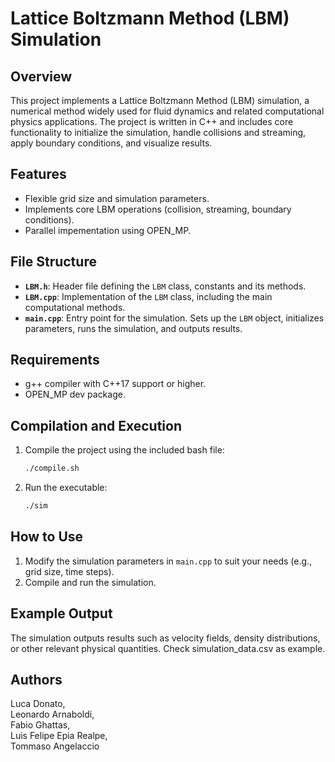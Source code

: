 # Lattice Boltzmann Method (LBM) Simulation

## Overview
This project implements a Lattice Boltzmann Method (LBM) simulation, a numerical method widely used for fluid dynamics and related computational physics applications. The project is written in C++ and includes core functionality to initialize the simulation, handle collisions and streaming, apply boundary conditions, and visualize results.

## Features
- Flexible grid size and simulation parameters.
- Implements core LBM operations (collision, streaming, boundary conditions).
- Parallel impementation using OPEN_MP.

## File Structure
- **`LBM.h`**: Header file defining the `LBM` class, constants and its methods.
- **`LBM.cpp`**: Implementation of the `LBM` class, including the main computational methods.
- **`main.cpp`**: Entry point for the simulation. Sets up the `LBM` object, initializes parameters, runs the simulation, and outputs results.

## Requirements
- g++ compiler with C++17 support or higher.
- OPEN_MP dev package.

## Compilation and Execution
1. Compile the project using the included bash file:
   ```bash
   ./compile.sh
   ```

2. Run the executable:
   ```bash
   ./sim
   ```

## How to Use
1. Modify the simulation parameters in `main.cpp` to suit your needs (e.g., grid size, time steps).
2. Compile and run the simulation.

## Example Output
The simulation outputs results such as velocity fields, density distributions, or other relevant physical quantities. 
Check simulation_data.csv as example.


## Authors
Luca Donato, \
Leonardo Arnaboldi, \
Fabio Ghattas,\
 Luis Felipe Epia Realpe,\
 Tommaso Angelaccio

